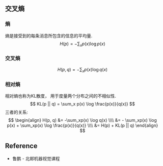 ## 交叉熵
### 熵
熵是接受到的每条消息所包含的信息的平均量.
$$
H(p) = - \sum_xp(x) \log p(x)
$$
### 交叉熵
$$
H(p, q) = -\sum_xp(x) \log q(x)
$$
### 相对熵
相对熵也称为KL散度， 用于度量两个分布之间的不相似性.
$$
KL(p || q) = \sum_x p(x) \log \frac{p(x)}{q(x)}
$$
三者的关系:
$$
\begin{align}
H(p, q) &=  -\sum_xp(x) \log q(x) \\\\
&= - \sum_xp(x) \log p(x) + \sum_xp(x) \log \frac{p(x)}{q(x)} \\\\
&= H(p) + KL(p || q)
\end{align}
$$



## Reference
* 鲁鹏 - 北邮机器视觉课程
